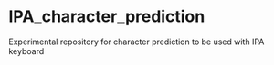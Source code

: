 # IPA_character_prediction
Experimental repository for character prediction to be used with IPA keyboard
